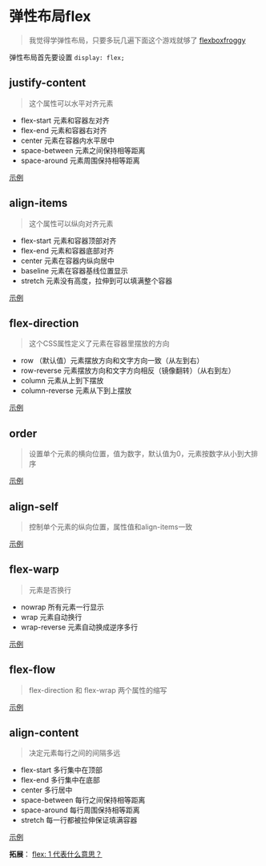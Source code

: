 # 弹性布局flex
> 我觉得学弹性布局，只要多玩几遍下面这个游戏就够了
> [flexboxfroggy](https://flexboxfroggy.com/#zh-cn)

弹性布局首先要设置 `display: flex;`

## justify-content
> 这个属性可以水平对齐元素

+ flex-start 元素和容器左对齐
+ flex-end 元素和容器右对齐
+ center 元素在容器内水平居中
+ space-between 元素之间保持相等距离
+ space-around 元素周围保持相等距离

[示例](https://codepen.io/ptcp3/pen/zYRNgWL)

## align-items
> 这个属性可以纵向对齐元素

+ flex-start 元素和容器顶部对齐
+ flex-end 元素和容器底部对齐
+ center 元素在容器内纵向居中
+ baseline 元素在容器基线位置显示
+ stretch 元素没有高度，拉伸到可以填满整个容器

[示例](https://codepen.io/ptcp3/pen/eYVgqKr)

## flex-direction
> 这个CSS属性定义了元素在容器里摆放的方向
    
+ row （默认值）元素摆放方向和文字方向一致（从左到右）
+ row-reverse 元素摆放方向和文字方向相反（镜像翻转）（从右到左）
+ column 元素从上到下摆放
+ column-reverse 元素从下到上摆放

[示例](https://codepen.io/ptcp3/pen/RwQKXqP)

## order
> 设置单个元素的横向位置，值为数字，默认值为0，元素按数字从小到大排序

[示例](https://codepen.io/ptcp3/pen/RwQKXdW)

## align-self
> 控制单个元素的纵向位置，属性值和align-items一致

[示例](https://codepen.io/ptcp3/pen/abqpeMX)

## flex-warp
> 元素是否换行

+ nowrap 所有元素一行显示
+ wrap 元素自动换行
+ wrap-reverse 元素自动换成逆序多行

[示例](https://codepen.io/ptcp3/pen/yLvMBBj)

## flex-flow
> flex-direction 和 flex-wrap 两个属性的缩写

[示例](https://codepen.io/ptcp3/pen/RwQpbWR)

## align-content
> 决定元素每行之间的间隔多远

+ flex-start 多行集中在顶部
+ flex-end 多行集中在底部
+ center 多行居中
+ space-between 每行之间保持相等距离
+ space-around 每行周围保持相等距离
+ stretch 每一行都被拉伸保证填满容器

[示例](https://codepen.io/ptcp3/pen/poaezoV)  
  
  
**拓展**：
[flex: 1 代表什么意思？](https://developer.mozilla.org/zh-CN/docs/Web/CSS/flex)
    

